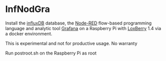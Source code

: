 # InfNodGra

Install the [influxDB] database, the [Node-RED] flow-based programming language and analytic tool [Grafana]
on a Raspberry Pi with [LoxBerry] 1.4 via a docker environment.

This is experimental and not for productive usage.
No warranty 

Run postroot.sh on the Raspberry Pi as root

[influxDB]: https://www.influxdata.com
[Node-RED]: https://nodered.org
[Grafana]: https://grafana.com
[LoxBerry]: https://www.loxwiki.eu/display/LOXBERRY/LoxBerry

